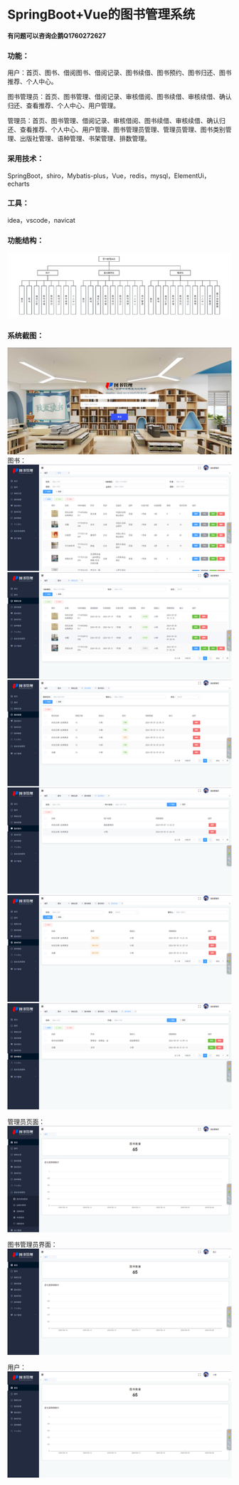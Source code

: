 # SpringBoot+Vue的图书管理系统

**有问题可以咨询企鹅Q1760272627** 

### 功能：
用户：首页、图书、借阅图书、借阅记录、图书续借、图书预约、图书归还、图书推荐、个人中心。

图书管理员：首页、图书管理、借阅记录、审核借阅、图书续借、审核续借、确认归还、查看推荐、个人中心、用户管理。

管理员：首页、图书管理、借阅记录、审核借阅、图书续借、审核续借、确认归还、查看推荐、个人中心、用户管理、图书管理员管理、管理员管理、图书类别管理、出版社管理、语种管理、书架管理、排数管理。

### 采用技术：
SpringBoot，shiro，Mybatis-plus，Vue，redis，mysql，ElementUi，echarts

### 工具：
idea，vscode，navicat

###  功能结构：
![功能结构](img/image.png)

### 系统截图：
![登录](img/image1.png)
图书：
![图书](img/image5.png)
![借阅记录](img/image6.png)
![图书续借](img/image7.png)
![图书预约](img/image8.png)
![图书归还](img/image9.png)
![图书推荐](img/image10.png)

管理员页面：
![管理员](img/image2.png)

图书管理员界面：
![图书管理员](img/image3.png)

用户：
![用户](img/image4.png)